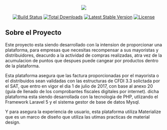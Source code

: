 <p align="center"><img src="https://laravel.com/assets/img/components/logo-laravel.svg"></p>

<p align="center">
<a href="https://travis-ci.org/laravel/framework"><img src="https://travis-ci.org/laravel/framework.svg" alt="Build Status"></a>
<a href="https://packagist.org/packages/laravel/framework"><img src="https://poser.pugx.org/laravel/framework/d/total.svg" alt="Total Downloads"></a>
<a href="https://packagist.org/packages/laravel/framework"><img src="https://poser.pugx.org/laravel/framework/v/stable.svg" alt="Latest Stable Version"></a>
<a href="https://packagist.org/packages/laravel/framework"><img src="https://poser.pugx.org/laravel/framework/license.svg" alt="License"></a>
</p>

## Sobre el Proyecto

Este proyecto esta siendo desarrollado con la intension de proporcionar una plataforma, para empresas que necesitas recompensar a sus mayoristas y distribuidores, deacurdo a la actividad de compras realizadas, atra vez de la acumulacion de puntos que despues puede cangear por productos dentro de la plataforma.

Esta plataforma asegura que las factura proporcionadas por el mayorista o el distribuidos sean validadas con las estructuras de CFDI 3.3 solictada por el SAT, que entro en vigor el dia 1 de julio de 2017, con base al anexo 20 (guía de llenado de los comprobantes fiscales digitales por internet). dicha plataforma esta siendo desarrollada con la tecnologia de PHP, utlizando el Framework Laravel 5 y el sistema gestor de base de datos Mysql.

Y para asegura la experiencia de usuario, esta plataforma utiliza Materialize que es un marco de diseño que utiliza las utimas practicas de material design.

